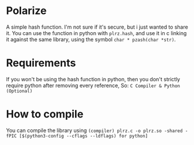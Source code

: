 # Polarize
A simple hash function. I'm not sure if it's secure, but i just wanted to share it.
You can use the function in python with `plrz.hash`, and use it in c linking it against the same library, using the symbol `char * pzash(char *str)`.
# Requirements
If you won't be using the hash function in python, then you don't strictly require python after removing every reference, So: `C Compiler & Python (Optional)`
# How to compile
You can compile the library using `(compiler) plrz.c -o plrz.so -shared -fPIC [$(python3-config --cflags --ldflags) for python]`

